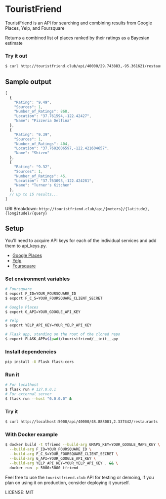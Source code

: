 # TouristFriend


TouristFriend is an API for searching and combining results from Google Places, Yelp, and Foursquare

Returns a combined list of places ranked by their ratings as a Bayesian estimate

### Try it out
```Bash
$ curl http://touristfriend.club/api/40000/29.743883,-95.361621/restaurants
```

## Sample output

```JavaScript
[
  {
    "Rating": "9.49",
    "Sources": 1,
    "Number_of_Ratings": 868,
    "Location": "37.761594,-122.42427",
    "Name": "Pizzeria Delfina"
  },
  {
    "Rating": "9.39",
    "Sources": 1,
    "Number_of_Ratings": 404,
    "Location": "37.7682006597,-122.421604657",
    "Name": "Shizen"
  },
  {
    "Rating": "9.32",
    "Sources": 1,
    "Number_of_Ratings": 45,
    "Location": "37.763093,-122.424281",
    "Name": "Turner's Kitchen"
  },
  // Up to 15 results...
]
```

URI Breakdown: `http://touristfriend.club/api/{meters}/{latitude},{longitude}/{query}`

## Setup
You'll need to acquire API keys for each of the individual services and add them to api_keys.py.

+ [Google Places](https://developers.google.com/places/web-service/get-api-key)
+ [Yelp](https://www.yelp.com/developers/v3/manage_app)
+ [Foursquare](https://developer.foursquare.com/)

### Set environment variables

```Bash
# Foursquare
$ export F_ID=YOUR_FOURSQUARE_ID
$ export F_C_S=YOUR_FOURSQUARE_CLIENT_SECRET

# Google Places
$ export G_API=YOUR_GOOGLE_API_KEY

# Yelp
$ export YELP_API_KEY=YOUR_YELP_API_KEY

# Flask app, standing on the root of the cloned repo
$ export FLASK_APP=$(pwd)/touristfriend/__init__.py
```
### Install dependencies

```Bash
pip install -U Flask flask-cors
```

### Run it

```Bash
# For localhost
$ flask run # 127.0.0.1
# For external server
$ flask run --host "0.0.0.0" &
```

### Try it

```Bash
$ curl http://localhost:5000/api/40000/48.888001,2.337442/restaurants
```

### With Docker example

```Bash
$ docker build -t tfriend --build-arg GMAPS_KEY=YOUR_GOOGLE_MAPS_KEY \
  --build-arg F_ID=YOUR_FOURSQUARE_ID \
  --build-arg F_C_S=YOUR_FOURSQUARE_CLIENT_SECRET \
  --build-arg G_API=YOUR_GOOGLE_API_KEY \
  --build-arg YELP_API_KEY=YOUR_YELP_API_KEY . && \
  docker run -p 5000:5000 tfriend
```

Feel free to use the `touristfriend.club` API for testing or demoing, if you plan on using it on production, consider deploying it yourself.

LICENSE: MIT
